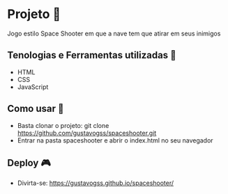 #  Projeto 🚀
Jogo estilo Space Shooter em que a nave tem que atirar em seus inimigos

## Tenologias e Ferramentas utilizadas 🤖
- HTML
- CSS 
- JavaScript

##  Como usar 🔌

- Basta clonar o projeto: git clone https://github.com/gustavogss/spaceshooter.git
- Entrar na pasta spaceshooter e abrir o index.html no seu navegador

## Deploy 🎮

- Divirta-se:
https://gustavogss.github.io/spaceshooter/
